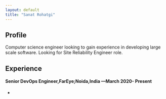 ```yaml
---
layout: default
title: "Sanat Rohatgi"
---
```

<h2>Profile</h2>
<p>Computer science engineer looking to gain experience in developing large scale software.
Looking for Site Reliability Engineer role.
</p>
<h2>Experience</h2>
<h4>Senior  DevOps Engineer,FarEye;Noida,India —March 2020- Present</h4>
<ul><li></li></ul>
